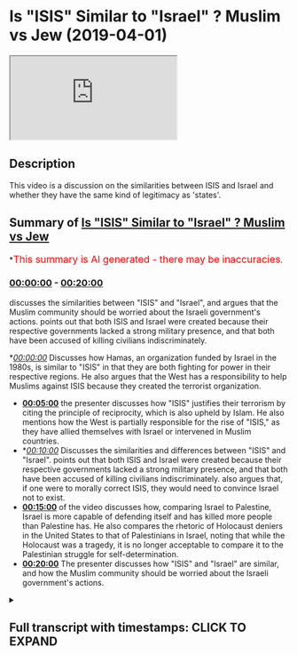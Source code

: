 # Is "ISIS" Similar to "Israel" ? Muslim vs Jew (2019-04-01)

<iframe loading='lazy' src='https://www.youtube.com/embed/0vS-UiPFD7Q'></iframe>

## Description

This video is a discussion on the similarities between ISIS and Israel and whether they have the same kind of legitimacy as 'states'.

## Summary of [Is "ISIS" Similar to "Israel" ? Muslim vs Jew](https://www.youtube.com/watch?v=0vS-UiPFD7Q)

\*<span style="color:red; font-size:125%">This summary is AI generated - there may be inaccuracies</span>.

### [00:00:00](https://www.youtube.com/watch?v=0vS-UiPFD7Q\&t=0) - [00:20:00](https://www.youtube.com/watch?v=0vS-UiPFD7Q\&t=1200)

discusses the similarities between "ISIS" and "Israel", and argues that the Muslim community should be worried about the Israeli government's actions. points out that both ISIS and Israel were created because their respective governments lacked a strong military presence, and that both have been accused of killing civilians indiscriminately.

\**[00:00:00](https://www.youtube.com/watch?v=0vS-UiPFD7Q\&t=0)* Discusses how Hamas, an organization funded by Israel in the 1980s, is similar to "ISIS" in that they are both fighting for power in their respective regions. He also argues that the West has a responsibility to help Muslims against ISIS because they created the terrorist organization.

*   **[00:05:00](https://www.youtube.com/watch?v=0vS-UiPFD7Q\&t=300)**  the presenter discusses how "ISIS" justifies their terrorism by citing the principle of reciprocity, which is also upheld by Islam. He also mentions how the West is partially responsible for the rise of "ISIS," as they have allied themselves with Israel or intervened in Muslim countries.
*   \**[00:10:00](https://www.youtube.com/watch?v=0vS-UiPFD7Q\&t=600)* Discusses the similarities and differences between "ISIS" and "Israel". points out that both ISIS and Israel were created because their respective governments lacked a strong military presence, and that both have been accused of killing civilians indiscriminately. also argues that, if one were to morally correct ISIS, they would need to convince Israel not to exist.
*   **[00:15:00](https://www.youtube.com/watch?v=0vS-UiPFD7Q\&t=900)** of the video discusses how, comparing Israel to Palestine, Israel is more capable of defending itself and has killed more people than Palestine has. He also compares the rhetoric of Holocaust deniers in the United States to that of Palestinians in Israel, noting that while the Holocaust was a tragedy, it is no longer acceptable to compare it to the Palestinian struggle for self-determination.
*   **[00:20:00](https://www.youtube.com/watch?v=0vS-UiPFD7Q\&t=1200)** The presenter discusses how "ISIS" and "Israel" are similar, and how the Muslim community should be worried about the Israeli government's actions.

<details><summary><h2>Full transcript with timestamps: CLICK TO EXPAND</h2></summary>

[0:00:13](https://youtu.be/0vS-UiPFD7Q?t=13) the reason why i was saying hamas was\
[0:00:15](https://youtu.be/0vS-UiPFD7Q?t=15) funded by israel in 1980s\
[0:00:17](https://youtu.be/0vS-UiPFD7Q?t=17) yeah the reason why that's an important\
[0:00:18](https://youtu.be/0vS-UiPFD7Q?t=18) consideration is because the the main\
[0:00:20](https://youtu.be/0vS-UiPFD7Q?t=20) threat at that time was the plo the\
[0:00:22](https://youtu.be/0vS-UiPFD7Q?t=22) palestinian liberation organization\
[0:00:24](https://youtu.be/0vS-UiPFD7Q?t=24) organization and the reason why they\
[0:00:26](https://youtu.be/0vS-UiPFD7Q?t=26) were amazing they had the majority of\
[0:00:28](https://youtu.be/0vS-UiPFD7Q?t=28) the\
[0:00:28](https://youtu.be/0vS-UiPFD7Q?t=28) military capabilities and so on yeah and\
[0:00:30](https://youtu.be/0vS-UiPFD7Q?t=30) so what happened was that there was a\
[0:00:32](https://youtu.be/0vS-UiPFD7Q?t=32) conflict in interest or if there was a\
[0:00:34](https://youtu.be/0vS-UiPFD7Q?t=34) structure\
[0:00:34](https://youtu.be/0vS-UiPFD7Q?t=34) actually there was a no sorry there was\
[0:00:36](https://youtu.be/0vS-UiPFD7Q?t=36) a struggle for power there was a\
[0:00:37](https://youtu.be/0vS-UiPFD7Q?t=37) struggle for power\
[0:00:38](https://youtu.be/0vS-UiPFD7Q?t=38) between hamas and it continues until\
[0:00:40](https://youtu.be/0vS-UiPFD7Q?t=40) this day and the plo right\
[0:00:41](https://youtu.be/0vS-UiPFD7Q?t=41) and that struggle for power the israelis\
[0:00:44](https://youtu.be/0vS-UiPFD7Q?t=44) saw\
[0:00:45](https://youtu.be/0vS-UiPFD7Q?t=45) an opening and they said you know divide\
[0:00:47](https://youtu.be/0vS-UiPFD7Q?t=47) and conquer\
[0:00:48](https://youtu.be/0vS-UiPFD7Q?t=48) if we fund the hamas and we militarize\
[0:00:51](https://youtu.be/0vS-UiPFD7Q?t=51) them then they'll fight each other we\
[0:00:52](https://youtu.be/0vS-UiPFD7Q?t=52) don't have to fight them that could be\
[0:00:53](https://youtu.be/0vS-UiPFD7Q?t=53) yes yeah so it happens so i can't\
[0:00:55](https://youtu.be/0vS-UiPFD7Q?t=55) justify so where\
[0:00:56](https://youtu.be/0vS-UiPFD7Q?t=56) so this the reason why i'm telling you\
[0:00:59](https://youtu.be/0vS-UiPFD7Q?t=59) this\
[0:00:59](https://youtu.be/0vS-UiPFD7Q?t=59) is it's all about narrative creation\
[0:01:01](https://youtu.be/0vS-UiPFD7Q?t=61) knowledge production the reason why\
[0:01:03](https://youtu.be/0vS-UiPFD7Q?t=63) is because the idea of a terrorist if\
[0:01:05](https://youtu.be/0vS-UiPFD7Q?t=65) you look at the\
[0:01:06](https://youtu.be/0vS-UiPFD7Q?t=66) uh if you look at the forties fifty\
[0:01:08](https://youtu.be/0vS-UiPFD7Q?t=68) sixties seventeen eighteen nineteen\
[0:01:09](https://youtu.be/0vS-UiPFD7Q?t=69) twenty\
[0:01:10](https://youtu.be/0vS-UiPFD7Q?t=70) two thousand so on you'll find that it\
[0:01:12](https://youtu.be/0vS-UiPFD7Q?t=72) was more to do with arab nationality\
[0:01:14](https://youtu.be/0vS-UiPFD7Q?t=74) in the 40s 50s and 60s all right it was\
[0:01:17](https://youtu.be/0vS-UiPFD7Q?t=77) about\
[0:01:18](https://youtu.be/0vS-UiPFD7Q?t=78) arab nationalism versus zionism that was\
[0:01:20](https://youtu.be/0vS-UiPFD7Q?t=80) the struggle all right okay\
[0:01:22](https://youtu.be/0vS-UiPFD7Q?t=82) religion played a secondary you could\
[0:01:24](https://youtu.be/0vS-UiPFD7Q?t=84) even say a tertiary\
[0:01:26](https://youtu.be/0vS-UiPFD7Q?t=86) kind of it was a tertiary consideration\
[0:01:27](https://youtu.be/0vS-UiPFD7Q?t=87) at that point in terms of\
[0:01:29](https://youtu.be/0vS-UiPFD7Q?t=89) the politics the propaganda of both the\
[0:01:31](https://youtu.be/0vS-UiPFD7Q?t=91) arab governments not just in palestine\
[0:01:33](https://youtu.be/0vS-UiPFD7Q?t=93) but around it like in egypt\
[0:01:34](https://youtu.be/0vS-UiPFD7Q?t=94) and syria look the the muslim\
[0:01:38](https://youtu.be/0vS-UiPFD7Q?t=98) the palestinians walking around\
[0:01:42](https://youtu.be/0vS-UiPFD7Q?t=102) in the country can't just finish\
[0:01:45](https://youtu.be/0vS-UiPFD7Q?t=105) my point the same actions were being\
[0:01:47](https://youtu.be/0vS-UiPFD7Q?t=107) done okay all of this time\
[0:01:49](https://youtu.be/0vS-UiPFD7Q?t=109) you've got the same problem with america\
[0:01:50](https://youtu.be/0vS-UiPFD7Q?t=110) funding moody and all these things are\
[0:01:51](https://youtu.be/0vS-UiPFD7Q?t=111) you with me\
[0:01:52](https://youtu.be/0vS-UiPFD7Q?t=112) the reason why i mentioned this is\
[0:01:53](https://youtu.be/0vS-UiPFD7Q?t=113) because the same actions are being done\
[0:01:56](https://youtu.be/0vS-UiPFD7Q?t=116) but the explanatory force has changed\
[0:01:58](https://youtu.be/0vS-UiPFD7Q?t=118) the reason why\
[0:02:00](https://youtu.be/0vS-UiPFD7Q?t=120) these things are happening in the 60s\
[0:02:02](https://youtu.be/0vS-UiPFD7Q?t=122) and 70s according to\
[0:02:04](https://youtu.be/0vS-UiPFD7Q?t=124) if you look at just for example the\
[0:02:05](https://youtu.be/0vS-UiPFD7Q?t=125) propaganda in newspaper materials\
[0:02:08](https://youtu.be/0vS-UiPFD7Q?t=128) is completely different to how it was in\
[0:02:10](https://youtu.be/0vS-UiPFD7Q?t=130) 90 in the 90s 2000s\
[0:02:12](https://youtu.be/0vS-UiPFD7Q?t=132) it shifted from a nationalistic agenda\
[0:02:14](https://youtu.be/0vS-UiPFD7Q?t=134) to a narrative about religion\
[0:02:16](https://youtu.be/0vS-UiPFD7Q?t=136) and that was cause that coincided by the\
[0:02:18](https://youtu.be/0vS-UiPFD7Q?t=138) way you have to know this\
[0:02:19](https://youtu.be/0vS-UiPFD7Q?t=139) with the ending of the cold war which\
[0:02:21](https://youtu.be/0vS-UiPFD7Q?t=141) happened in 89\
[0:02:23](https://youtu.be/0vS-UiPFD7Q?t=143) and the final soldiers left in 91 that\
[0:02:25](https://youtu.be/0vS-UiPFD7Q?t=145) happened a good 27 28 years ago\
[0:02:28](https://youtu.be/0vS-UiPFD7Q?t=148) so obviously america needed a new enemy\
[0:02:31](https://youtu.be/0vS-UiPFD7Q?t=151) israel\
[0:02:31](https://youtu.be/0vS-UiPFD7Q?t=151) needed to kind of come with america and\
[0:02:34](https://youtu.be/0vS-UiPFD7Q?t=154) they came together\
[0:02:35](https://youtu.be/0vS-UiPFD7Q?t=155) the elites of those countries almost in\
[0:02:38](https://youtu.be/0vS-UiPFD7Q?t=158) tacit collusionary format\
[0:02:39](https://youtu.be/0vS-UiPFD7Q?t=159) to create a new narrative of the muslim\
[0:02:41](https://youtu.be/0vS-UiPFD7Q?t=161) terrorist threat\
[0:02:43](https://youtu.be/0vS-UiPFD7Q?t=163) that happened it was in the interest of\
[0:02:45](https://youtu.be/0vS-UiPFD7Q?t=165) the israeli it was in the is\
[0:02:46](https://youtu.be/0vS-UiPFD7Q?t=166) it was in the interest of an opinion\
[0:02:48](https://youtu.be/0vS-UiPFD7Q?t=168) listen\
[0:03:03](https://youtu.be/0vS-UiPFD7Q?t=183) sorry you're still not thinking as broad\
[0:03:05](https://youtu.be/0vS-UiPFD7Q?t=185) as i want you to think\
[0:03:06](https://youtu.be/0vS-UiPFD7Q?t=186) what i'm saying to you 1979\
[0:03:10](https://youtu.be/0vS-UiPFD7Q?t=190) which is a fact you can find i have the\
[0:03:12](https://youtu.be/0vS-UiPFD7Q?t=192) newspaper clipping\
[0:03:16](https://youtu.be/0vS-UiPFD7Q?t=196) or killing millions yes the fact that's\
[0:03:18](https://youtu.be/0vS-UiPFD7Q?t=198) factual millions of being facts muslims\
[0:03:20](https://youtu.be/0vS-UiPFD7Q?t=200) don't believe\
[0:03:20](https://youtu.be/0vS-UiPFD7Q?t=200) not millions but hundreds of thousands\
[0:03:24](https://youtu.be/0vS-UiPFD7Q?t=204) not even a hundred tens of thousands\
[0:03:25](https://youtu.be/0vS-UiPFD7Q?t=205) thousands i wouldn't even say okay this\
[0:03:28](https://youtu.be/0vS-UiPFD7Q?t=208) is\
[0:03:28](https://youtu.be/0vS-UiPFD7Q?t=208) this is that's not available it's in\
[0:03:30](https://youtu.be/0vS-UiPFD7Q?t=210) iraq syria we're talking about all\
[0:03:31](https://youtu.be/0vS-UiPFD7Q?t=211) different\
[0:03:32](https://youtu.be/0vS-UiPFD7Q?t=212) muslims but even then are being killed\
[0:03:34](https://youtu.be/0vS-UiPFD7Q?t=214) fine so\
[0:03:35](https://youtu.be/0vS-UiPFD7Q?t=215) i agree with you so okay that's what's\
[0:03:37](https://youtu.be/0vS-UiPFD7Q?t=217) up it says what this terrorist and\
[0:03:38](https://youtu.be/0vS-UiPFD7Q?t=218) a lot of that's going through the holy\
[0:03:39](https://youtu.be/0vS-UiPFD7Q?t=219) wars and then and what isis are\
[0:03:41](https://youtu.be/0vS-UiPFD7Q?t=221) proclaiming holy\
[0:03:42](https://youtu.be/0vS-UiPFD7Q?t=222) what's that got to do with the west well\
[0:03:43](https://youtu.be/0vS-UiPFD7Q?t=223) i would say to you you're telling me not\
[0:03:45](https://youtu.be/0vS-UiPFD7Q?t=225) about even\
[0:03:46](https://youtu.be/0vS-UiPFD7Q?t=226) isis so to muslims because nobody could\
[0:03:47](https://youtu.be/0vS-UiPFD7Q?t=227) be terrorists well it's got everything\
[0:03:49](https://youtu.be/0vS-UiPFD7Q?t=229) to do\
[0:03:49](https://youtu.be/0vS-UiPFD7Q?t=229) it's everything to do with the west\
[0:03:50](https://youtu.be/0vS-UiPFD7Q?t=230) because they left the power vacuum\
[0:03:52](https://youtu.be/0vS-UiPFD7Q?t=232) 2003 well let me know look at 911\
[0:04:00](https://youtu.be/0vS-UiPFD7Q?t=240) i have a good discussion here okay and\
[0:04:02](https://youtu.be/0vS-UiPFD7Q?t=242) you're just getting over excited\
[0:04:03](https://youtu.be/0vS-UiPFD7Q?t=243) look i'm saying to you i'm telling you\
[0:04:05](https://youtu.be/0vS-UiPFD7Q?t=245) i'm you know i think\
[0:04:06](https://youtu.be/0vS-UiPFD7Q?t=246) well let me let me let you know can i\
[0:04:08](https://youtu.be/0vS-UiPFD7Q?t=248) ask you a question\
[0:04:10](https://youtu.be/0vS-UiPFD7Q?t=250) two planes went into the twin towers yes\
[0:04:11](https://youtu.be/0vS-UiPFD7Q?t=251) yes 911 2\
[0:04:13](https://youtu.be/0vS-UiPFD7Q?t=253) and something people so okay we're back\
[0:04:15](https://youtu.be/0vS-UiPFD7Q?t=255) this guy burnt alive and fell to the\
[0:04:17](https://youtu.be/0vS-UiPFD7Q?t=257) death\
[0:04:17](https://youtu.be/0vS-UiPFD7Q?t=257) right why i could do the west\
[0:04:19](https://youtu.be/0vS-UiPFD7Q?t=259) prototyping muslims well it's got\
[0:04:20](https://youtu.be/0vS-UiPFD7Q?t=260) everything to do with the west if you\
[0:04:21](https://youtu.be/0vS-UiPFD7Q?t=261) look at\
[0:04:22](https://youtu.be/0vS-UiPFD7Q?t=262) if if we bet if we look if we if we look\
[0:04:24](https://youtu.be/0vS-UiPFD7Q?t=264) at the exp\
[0:04:25](https://youtu.be/0vS-UiPFD7Q?t=265) they just add bellum and they just\
[0:04:27](https://youtu.be/0vS-UiPFD7Q?t=267) earned bellow\
[0:04:28](https://youtu.be/0vS-UiPFD7Q?t=268) the justification for war that osama bin\
[0:04:31](https://youtu.be/0vS-UiPFD7Q?t=271) laden supposedly wrote we don't know to\
[0:04:33](https://youtu.be/0vS-UiPFD7Q?t=273) what extent this is\
[0:04:34](https://youtu.be/0vS-UiPFD7Q?t=274) true he wrote this there was a fatwa he\
[0:04:36](https://youtu.be/0vS-UiPFD7Q?t=276) wrote in 1998\
[0:04:37](https://youtu.be/0vS-UiPFD7Q?t=277) and that's what he wrote in 2002 and\
[0:04:40](https://youtu.be/0vS-UiPFD7Q?t=280) then\
[0:04:48](https://youtu.be/0vS-UiPFD7Q?t=288) isaac now you're playing games now you\
[0:04:49](https://youtu.be/0vS-UiPFD7Q?t=289) don't understand now there's a language\
[0:04:51](https://youtu.be/0vS-UiPFD7Q?t=291) barrier\
[0:04:51](https://youtu.be/0vS-UiPFD7Q?t=291) i'm sorry i really don't understand no\
[0:04:53](https://youtu.be/0vS-UiPFD7Q?t=293) well let me explain to you yeah\
[0:04:54](https://youtu.be/0vS-UiPFD7Q?t=294) if you look at his fatwas and his modes\
[0:04:57](https://youtu.be/0vS-UiPFD7Q?t=297) of justification\
[0:04:58](https://youtu.be/0vS-UiPFD7Q?t=298) generally against the west could you\
[0:04:59](https://youtu.be/0vS-UiPFD7Q?t=299) explain can you just give me a giveaway\
[0:05:01](https://youtu.be/0vS-UiPFD7Q?t=301) sorry sorry this is knowledge\
[0:05:03](https://youtu.be/0vS-UiPFD7Q?t=303) information you don't know all right\
[0:05:04](https://youtu.be/0vS-UiPFD7Q?t=304) so you ask me a question i'm giving you\
[0:05:06](https://youtu.be/0vS-UiPFD7Q?t=306) the answer with with data and figures\
[0:05:08](https://youtu.be/0vS-UiPFD7Q?t=308) i'm sorry you should yeah\
[0:05:13](https://youtu.be/0vS-UiPFD7Q?t=313) yes before him and after him how they\
[0:05:16](https://youtu.be/0vS-UiPFD7Q?t=316) justify\
[0:05:17](https://youtu.be/0vS-UiPFD7Q?t=317) the cancelling out of non-combatant\
[0:05:20](https://youtu.be/0vS-UiPFD7Q?t=320) immunity\
[0:05:21](https://youtu.be/0vS-UiPFD7Q?t=321) yes which is the principle that\
[0:05:22](https://youtu.be/0vS-UiPFD7Q?t=322) islamically is upheld even by them by\
[0:05:24](https://youtu.be/0vS-UiPFD7Q?t=324) the way\
[0:05:25](https://youtu.be/0vS-UiPFD7Q?t=325) even by them is upheld the reason how\
[0:05:28](https://youtu.be/0vS-UiPFD7Q?t=328) they cancel that\
[0:05:29](https://youtu.be/0vS-UiPFD7Q?t=329) that principle out of non-combatant\
[0:05:31](https://youtu.be/0vS-UiPFD7Q?t=331) immunity is what they say is\
[0:05:33](https://youtu.be/0vS-UiPFD7Q?t=333) the principle of reciprocity they say\
[0:05:35](https://youtu.be/0vS-UiPFD7Q?t=335) that they're killing our listen\
[0:05:37](https://youtu.be/0vS-UiPFD7Q?t=337) they say osama bin laden said and his\
[0:05:39](https://youtu.be/0vS-UiPFD7Q?t=339) fats were 98. why\
[0:05:41](https://youtu.be/0vS-UiPFD7Q?t=341) why are we killing you because you're\
[0:05:42](https://youtu.be/0vS-UiPFD7Q?t=342) killing us he said in his photo in 2002\
[0:05:44](https://youtu.be/0vS-UiPFD7Q?t=344) the same thing\
[0:05:46](https://youtu.be/0vS-UiPFD7Q?t=346) in other words the reasons why isis can\
[0:05:49](https://youtu.be/0vS-UiPFD7Q?t=349) even exist\
[0:05:50](https://youtu.be/0vS-UiPFD7Q?t=350) is because they justify their acts and\
[0:05:53](https://youtu.be/0vS-UiPFD7Q?t=353) their\
[0:05:54](https://youtu.be/0vS-UiPFD7Q?t=354) terrorism yes through the actions\
[0:05:57](https://youtu.be/0vS-UiPFD7Q?t=357) of the western world according to them\
[0:06:00](https://youtu.be/0vS-UiPFD7Q?t=360) okay according to them that\
[0:06:02](https://youtu.be/0vS-UiPFD7Q?t=362) justifies a person's actions\
[0:06:18](https://youtu.be/0vS-UiPFD7Q?t=378) let's be clear we totally agree on that\
[0:06:20](https://youtu.be/0vS-UiPFD7Q?t=380) point but what i'm saying is if what is\
[0:06:22](https://youtu.be/0vS-UiPFD7Q?t=382) the west\
[0:06:22](https://youtu.be/0vS-UiPFD7Q?t=382) what to do with it according to their\
[0:06:24](https://youtu.be/0vS-UiPFD7Q?t=384) justification methods\
[0:06:26](https://youtu.be/0vS-UiPFD7Q?t=386) they say the west because they they've\
[0:06:29](https://youtu.be/0vS-UiPFD7Q?t=389) come into the us and\
[0:06:30](https://youtu.be/0vS-UiPFD7Q?t=390) the saudi arabia the military they've\
[0:06:32](https://youtu.be/0vS-UiPFD7Q?t=392) come in as military based in saudi\
[0:06:33](https://youtu.be/0vS-UiPFD7Q?t=393) arabia\
[0:06:34](https://youtu.be/0vS-UiPFD7Q?t=394) because of the israel they continually\
[0:06:37](https://youtu.be/0vS-UiPFD7Q?t=397) reference\
[0:06:38](https://youtu.be/0vS-UiPFD7Q?t=398) israel palestine bosnia and chechnya\
[0:06:41](https://youtu.be/0vS-UiPFD7Q?t=401) they are talking about either the west's\
[0:06:44](https://youtu.be/0vS-UiPFD7Q?t=404) um allying with israel or\
[0:06:48](https://youtu.be/0vS-UiPFD7Q?t=408) direct intervention of muslim lands or\
[0:06:50](https://youtu.be/0vS-UiPFD7Q?t=410) acquiescence of muslim\
[0:06:52](https://youtu.be/0vS-UiPFD7Q?t=412) death that is how they've been able to\
[0:06:55](https://youtu.be/0vS-UiPFD7Q?t=415) justify it\
[0:06:56](https://youtu.be/0vS-UiPFD7Q?t=416) in the same way as the christ church\
[0:06:58](https://youtu.be/0vS-UiPFD7Q?t=418) killer was able to justify his murder\
[0:07:00](https://youtu.be/0vS-UiPFD7Q?t=420) in the same way by the way begin\
[0:07:03](https://youtu.be/0vS-UiPFD7Q?t=423) the president of israel hold on excuse\
[0:07:05](https://youtu.be/0vS-UiPFD7Q?t=425) me the president of\
[0:07:07](https://youtu.be/0vS-UiPFD7Q?t=427) the president of israel in his book the\
[0:07:09](https://youtu.be/0vS-UiPFD7Q?t=429) revolt which he wrote which you can read\
[0:07:11](https://youtu.be/0vS-UiPFD7Q?t=431) is a book a primary source material he\
[0:07:13](https://youtu.be/0vS-UiPFD7Q?t=433) says in the beginning of the book\
[0:07:15](https://youtu.be/0vS-UiPFD7Q?t=435) we hate those arabs and he tells\
[0:07:19](https://youtu.be/0vS-UiPFD7Q?t=439) us he tells the people how he went into\
[0:07:21](https://youtu.be/0vS-UiPFD7Q?t=441) villages and killed all the arabs\
[0:07:22](https://youtu.be/0vS-UiPFD7Q?t=442) he justifies his i never justified what\
[0:07:26](https://youtu.be/0vS-UiPFD7Q?t=446) i did did i say that you did it bring\
[0:07:28](https://youtu.be/0vS-UiPFD7Q?t=448) this to me i'm saying that they're\
[0:07:30](https://youtu.be/0vS-UiPFD7Q?t=450) they're just a bellow and just just a\
[0:07:33](https://youtu.be/0vS-UiPFD7Q?t=453) bellow\
[0:07:34](https://youtu.be/0vS-UiPFD7Q?t=454) their modes of justification is\
[0:07:37](https://youtu.be/0vS-UiPFD7Q?t=457) actually the same throughout that the\
[0:07:41](https://youtu.be/0vS-UiPFD7Q?t=461) the jews have the\
[0:07:42](https://youtu.be/0vS-UiPFD7Q?t=462) the jewish terrorists have the same way\
[0:07:44](https://youtu.be/0vS-UiPFD7Q?t=464) the christchurch killer has the same way\
[0:07:46](https://youtu.be/0vS-UiPFD7Q?t=466) and and so does the muslim terrorists\
[0:07:47](https://youtu.be/0vS-UiPFD7Q?t=467) say it's the principle of reciprocity\
[0:07:49](https://youtu.be/0vS-UiPFD7Q?t=469) you're doing it to us\
[0:07:50](https://youtu.be/0vS-UiPFD7Q?t=470) we're doing it to you so from that\
[0:07:52](https://youtu.be/0vS-UiPFD7Q?t=472) perspective they can cancel out\
[0:07:54](https://youtu.be/0vS-UiPFD7Q?t=474) non-combatant immunity\
[0:07:56](https://youtu.be/0vS-UiPFD7Q?t=476) and there can be terrorism so are you in\
[0:07:58](https://youtu.be/0vS-UiPFD7Q?t=478) other words saying that the west is just\
[0:07:59](https://youtu.be/0vS-UiPFD7Q?t=479) as responsible and just as as\
[0:08:01](https://youtu.be/0vS-UiPFD7Q?t=481) no i'm not saying that that's not true\
[0:08:03](https://youtu.be/0vS-UiPFD7Q?t=483) i'm saying that\
[0:08:04](https://youtu.be/0vS-UiPFD7Q?t=484) everyone every terrorist i'm saying\
[0:08:06](https://youtu.be/0vS-UiPFD7Q?t=486) every terrorist every single terrorist\
[0:08:08](https://youtu.be/0vS-UiPFD7Q?t=488) every extremist\
[0:08:10](https://youtu.be/0vS-UiPFD7Q?t=490) every monstrous person that cancels out\
[0:08:13](https://youtu.be/0vS-UiPFD7Q?t=493) this principle of non-combatant immunity\
[0:08:15](https://youtu.be/0vS-UiPFD7Q?t=495) must first go through a justification\
[0:08:17](https://youtu.be/0vS-UiPFD7Q?t=497) program in their mind\
[0:08:18](https://youtu.be/0vS-UiPFD7Q?t=498) and that justification program has to\
[0:08:21](https://youtu.be/0vS-UiPFD7Q?t=501) start with a perpetual conflict\
[0:08:23](https://youtu.be/0vS-UiPFD7Q?t=503) which they propose for themselves we've\
[0:08:25](https://youtu.be/0vS-UiPFD7Q?t=505) been driven out of our land\
[0:08:27](https://youtu.be/0vS-UiPFD7Q?t=507) we've been killed with this with that\
[0:08:29](https://youtu.be/0vS-UiPFD7Q?t=509) and then killing children becomes\
[0:08:30](https://youtu.be/0vS-UiPFD7Q?t=510) legitimate\
[0:08:31](https://youtu.be/0vS-UiPFD7Q?t=511) it's legitimate for isis it's legitimate\
[0:08:33](https://youtu.be/0vS-UiPFD7Q?t=513) for the christchurch killer\
[0:08:35](https://youtu.be/0vS-UiPFD7Q?t=515) for the israeli state my point is that\
[0:08:37](https://youtu.be/0vS-UiPFD7Q?t=517) you can't see\
[0:08:38](https://youtu.be/0vS-UiPFD7Q?t=518) that the israeli government is isis and\
[0:08:41](https://youtu.be/0vS-UiPFD7Q?t=521) isis is the israeli government\
[0:08:42](https://youtu.be/0vS-UiPFD7Q?t=522) there is no difficulty there is no\
[0:08:44](https://youtu.be/0vS-UiPFD7Q?t=524) difference the only difference is\
[0:08:46](https://youtu.be/0vS-UiPFD7Q?t=526) the israeli government where's the\
[0:08:47](https://youtu.be/0vS-UiPFD7Q?t=527) island necessarily uh\
[0:08:50](https://youtu.be/0vS-UiPFD7Q?t=530) i would say i was saying no problem the\
[0:08:52](https://youtu.be/0vS-UiPFD7Q?t=532) israeli government\
[0:09:06](https://youtu.be/0vS-UiPFD7Q?t=546) that's what isis says that's what let me\
[0:09:07](https://youtu.be/0vS-UiPFD7Q?t=547) know that's what isis says do you know\
[0:09:09](https://youtu.be/0vS-UiPFD7Q?t=549) that's why isis says look at their books\
[0:09:11](https://youtu.be/0vS-UiPFD7Q?t=551) look at look at the look at their\
[0:09:12](https://youtu.be/0vS-UiPFD7Q?t=552) magazines have you read what they said\
[0:09:14](https://youtu.be/0vS-UiPFD7Q?t=554) well that's right anyone that doesn't\
[0:09:15](https://youtu.be/0vS-UiPFD7Q?t=555) convert islam gets butchered they start\
[0:09:16](https://youtu.be/0vS-UiPFD7Q?t=556) no that's not they don't quote about\
[0:09:17](https://youtu.be/0vS-UiPFD7Q?t=557) that they don't say that i say that's\
[0:09:19](https://youtu.be/0vS-UiPFD7Q?t=559) what they do\
[0:09:20](https://youtu.be/0vS-UiPFD7Q?t=560) okay isis i'm telling you i've read what\
[0:09:24](https://youtu.be/0vS-UiPFD7Q?t=564) i've read\
[0:09:24](https://youtu.be/0vS-UiPFD7Q?t=564) i don't care what they say i know they\
[0:09:26](https://youtu.be/0vS-UiPFD7Q?t=566) go to everything well well\
[0:09:28](https://youtu.be/0vS-UiPFD7Q?t=568) i can say the same thing about israelis\
[0:09:31](https://youtu.be/0vS-UiPFD7Q?t=571) and killing men\
[0:09:33](https://youtu.be/0vS-UiPFD7Q?t=573) look if that's what i thought it's not\
[0:09:34](https://youtu.be/0vS-UiPFD7Q?t=574) about due date conversion it's about\
[0:09:36](https://youtu.be/0vS-UiPFD7Q?t=576) a genocide it's about getting the people\
[0:09:38](https://youtu.be/0vS-UiPFD7Q?t=578) those arabs out and keeping those\
[0:09:40](https://youtu.be/0vS-UiPFD7Q?t=580) what doesn't mean you're getting those\
[0:09:40](https://youtu.be/0vS-UiPFD7Q?t=580) arrows out but i'm telling you i'm not\
[0:09:42](https://youtu.be/0vS-UiPFD7Q?t=582) necessarily going to be designers i'm\
[0:09:43](https://youtu.be/0vS-UiPFD7Q?t=583) saying as of now that's what's happened\
[0:09:45](https://youtu.be/0vS-UiPFD7Q?t=585) isn't it there is an argument\
[0:09:46](https://youtu.be/0vS-UiPFD7Q?t=586) to do with what is up to they are very\
[0:09:50](https://youtu.be/0vS-UiPFD7Q?t=590) they're living a life i suspect in the\
[0:09:52](https://youtu.be/0vS-UiPFD7Q?t=592) u.s by the way\
[0:09:53](https://youtu.be/0vS-UiPFD7Q?t=593) if they don't do you do you say that\
[0:09:54](https://youtu.be/0vS-UiPFD7Q?t=594) isis is a legitimate state\
[0:09:56](https://youtu.be/0vS-UiPFD7Q?t=596) no okay why not yeah who doesn't think\
[0:09:59](https://youtu.be/0vS-UiPFD7Q?t=599) they are\
[0:09:59](https://youtu.be/0vS-UiPFD7Q?t=599) they're not they're not a legitimate\
[0:10:01](https://youtu.be/0vS-UiPFD7Q?t=601) state because it didn't have on anything\
[0:10:02](https://youtu.be/0vS-UiPFD7Q?t=602) no no you you were saying\
[0:10:05](https://youtu.be/0vS-UiPFD7Q?t=605) israel conquered yes that your\
[0:10:08](https://youtu.be/0vS-UiPFD7Q?t=608) justification for their existence is\
[0:10:09](https://youtu.be/0vS-UiPFD7Q?t=609) conquest\
[0:10:10](https://youtu.be/0vS-UiPFD7Q?t=610) isis conquered their lands you can make\
[0:10:12](https://youtu.be/0vS-UiPFD7Q?t=612) the same justification no\
[0:10:14](https://youtu.be/0vS-UiPFD7Q?t=614) i never said that was a justification\
[0:10:17](https://youtu.be/0vS-UiPFD7Q?t=617) that that the british government if\
[0:10:18](https://youtu.be/0vS-UiPFD7Q?t=618) there is one the british government gave\
[0:10:20](https://youtu.be/0vS-UiPFD7Q?t=620) up\
[0:10:20](https://youtu.be/0vS-UiPFD7Q?t=620) so what's the difference between isis\
[0:10:25](https://youtu.be/0vS-UiPFD7Q?t=625) let's be honest let's be honest you said\
[0:10:27](https://youtu.be/0vS-UiPFD7Q?t=627) the blanket statement yeah\
[0:10:28](https://youtu.be/0vS-UiPFD7Q?t=628) expected me to vibrate that the israeli\
[0:10:30](https://youtu.be/0vS-UiPFD7Q?t=630) government is isis now i completely do\
[0:10:32](https://youtu.be/0vS-UiPFD7Q?t=632) well they have the same justification\
[0:10:35](https://youtu.be/0vS-UiPFD7Q?t=635) it's really do not have agendas to kill\
[0:10:37](https://youtu.be/0vS-UiPFD7Q?t=637) people yes they don't no they don't\
[0:10:39](https://youtu.be/0vS-UiPFD7Q?t=639) they're suspension\
[0:10:41](https://youtu.be/0vS-UiPFD7Q?t=641) listen all these attacks but have you\
[0:10:43](https://youtu.be/0vS-UiPFD7Q?t=643) read it though\
[0:10:44](https://youtu.be/0vS-UiPFD7Q?t=644) no i'm\
[0:10:49](https://youtu.be/0vS-UiPFD7Q?t=649) have you ever been to israel or do you\
[0:10:50](https://youtu.be/0vS-UiPFD7Q?t=650) think i'm allowed in the country like\
[0:10:51](https://youtu.be/0vS-UiPFD7Q?t=651) that\
[0:10:52](https://youtu.be/0vS-UiPFD7Q?t=652) i just met i came back no matter what\
[0:10:54](https://youtu.be/0vS-UiPFD7Q?t=654) i'm not allowed they kicked us back out\
[0:10:56](https://youtu.be/0vS-UiPFD7Q?t=656) man you trust me\
[0:10:57](https://youtu.be/0vS-UiPFD7Q?t=657) trust you i came back just to release a\
[0:10:59](https://youtu.be/0vS-UiPFD7Q?t=659) jet flight from tel aviv to stanster\
[0:11:02](https://youtu.be/0vS-UiPFD7Q?t=662) trust me i can tell you those two people\
[0:11:05](https://youtu.be/0vS-UiPFD7Q?t=665) having a nice conversation\
[0:11:06](https://youtu.be/0vS-UiPFD7Q?t=666) with 10 muslims i know the muslims go\
[0:11:08](https://youtu.be/0vS-UiPFD7Q?t=668) there but not every muslim if you're\
[0:11:09](https://youtu.be/0vS-UiPFD7Q?t=669) affiliated to a charity\
[0:11:11](https://youtu.be/0vS-UiPFD7Q?t=671) that boycotts israel they don't let you\
[0:11:12](https://youtu.be/0vS-UiPFD7Q?t=672) in no one frequency is not allowed\
[0:11:14](https://youtu.be/0vS-UiPFD7Q?t=674) why not because you're a threat to the\
[0:11:16](https://youtu.be/0vS-UiPFD7Q?t=676) country what if i boycott the they don't\
[0:11:18](https://youtu.be/0vS-UiPFD7Q?t=678) either\
[0:11:18](https://youtu.be/0vS-UiPFD7Q?t=678) don't eat the decision\
[0:11:21](https://youtu.be/0vS-UiPFD7Q?t=681) i'm not going to kill you i'm just i'm\
[0:11:22](https://youtu.be/0vS-UiPFD7Q?t=682) saying that you do that you don't have\
[0:11:24](https://youtu.be/0vS-UiPFD7Q?t=684) marriage you pull on the flag in america\
[0:11:25](https://youtu.be/0vS-UiPFD7Q?t=685) they put you in prison why just because\
[0:11:26](https://youtu.be/0vS-UiPFD7Q?t=686) i've just\
[0:11:27](https://youtu.be/0vS-UiPFD7Q?t=687) that's what happens people sorry you put\
[0:11:29](https://youtu.be/0vS-UiPFD7Q?t=689) an american flag not in this country my\
[0:11:30](https://youtu.be/0vS-UiPFD7Q?t=690) friend you can put any\
[0:11:32](https://youtu.be/0vS-UiPFD7Q?t=692) american flag you want here i know you\
[0:11:33](https://youtu.be/0vS-UiPFD7Q?t=693) can't but you burn an american flag in\
[0:11:34](https://youtu.be/0vS-UiPFD7Q?t=694) america\
[0:11:35](https://youtu.be/0vS-UiPFD7Q?t=695) like you said yeah the point i'll make\
[0:11:38](https://youtu.be/0vS-UiPFD7Q?t=698) it to you is this\
[0:11:39](https://youtu.be/0vS-UiPFD7Q?t=699) that if you're what i'm making to you is\
[0:11:54](https://youtu.be/0vS-UiPFD7Q?t=714) right\
[0:12:23](https://youtu.be/0vS-UiPFD7Q?t=743) afraid all these people okay he sat down\
[0:12:25](https://youtu.be/0vS-UiPFD7Q?t=745) with him so the problem is\
[0:12:27](https://youtu.be/0vS-UiPFD7Q?t=747) as of now what did you call it uh osama\
[0:12:29](https://youtu.be/0vS-UiPFD7Q?t=749) bin laden sat down who's with the scia\
[0:12:31](https://youtu.be/0vS-UiPFD7Q?t=751) did he yes in 1979 they were friends\
[0:12:34](https://youtu.be/0vS-UiPFD7Q?t=754) they were good friends of each other\
[0:12:36](https://youtu.be/0vS-UiPFD7Q?t=756) does that mean anything to me what is\
[0:12:38](https://youtu.be/0vS-UiPFD7Q?t=758) that or how's that evidence he i'm\
[0:12:40](https://youtu.be/0vS-UiPFD7Q?t=760) asking\
[0:12:40](https://youtu.be/0vS-UiPFD7Q?t=760) in fact no you know the time you're not\
[0:12:42](https://youtu.be/0vS-UiPFD7Q?t=762) justified the times have a picture of\
[0:12:44](https://youtu.be/0vS-UiPFD7Q?t=764) the calling over heroes all you're doing\
[0:12:45](https://youtu.be/0vS-UiPFD7Q?t=765) is calling israel says i'm asking you\
[0:12:48](https://youtu.be/0vS-UiPFD7Q?t=768) what i'm doing all these reasons i'm\
[0:12:49](https://youtu.be/0vS-UiPFD7Q?t=769) saying that you said i'm asking a basic\
[0:12:51](https://youtu.be/0vS-UiPFD7Q?t=771) question what\
[0:12:52](https://youtu.be/0vS-UiPFD7Q?t=772) do you want six million israeli let's\
[0:12:54](https://youtu.be/0vS-UiPFD7Q?t=774) see let's say you morally correct that\
[0:12:55](https://youtu.be/0vS-UiPFD7Q?t=775) they shouldn't be in the country yes the\
[0:12:57](https://youtu.be/0vS-UiPFD7Q?t=777) problem is what do you want six million\
[0:12:58](https://youtu.be/0vS-UiPFD7Q?t=778) israelis to do now\
[0:12:59](https://youtu.be/0vS-UiPFD7Q?t=779) i think that this is an audition is\
[0:13:00](https://youtu.be/0vS-UiPFD7Q?t=780) calling them assets\
[0:13:02](https://youtu.be/0vS-UiPFD7Q?t=782) they kill people what are you doing is\
[0:13:04](https://youtu.be/0vS-UiPFD7Q?t=784) saying that they have agendas to get rid\
[0:13:05](https://youtu.be/0vS-UiPFD7Q?t=785) of the muslims\
[0:13:06](https://youtu.be/0vS-UiPFD7Q?t=786) i'm telling you now there's a a major\
[0:13:09](https://youtu.be/0vS-UiPFD7Q?t=789) conflict\
[0:13:10](https://youtu.be/0vS-UiPFD7Q?t=790) and it's about it are you asking me a\
[0:13:12](https://youtu.be/0vS-UiPFD7Q?t=792) question you've asked no let me just\
[0:13:13](https://youtu.be/0vS-UiPFD7Q?t=793) finish yeah i'm just finished\
[0:13:16](https://youtu.be/0vS-UiPFD7Q?t=796) i'm not i'm just i'm very calm okay yeah\
[0:13:20](https://youtu.be/0vS-UiPFD7Q?t=800) just give it two minutes\
[0:13:21](https://youtu.be/0vS-UiPFD7Q?t=801) all right yeah that's right yeah yeah\
[0:13:23](https://youtu.be/0vS-UiPFD7Q?t=803) i'm saying people are killing each other\
[0:13:25](https://youtu.be/0vS-UiPFD7Q?t=805) yep\
[0:13:25](https://youtu.be/0vS-UiPFD7Q?t=805) and we know for a fact there are\
[0:13:27](https://youtu.be/0vS-UiPFD7Q?t=807) palestinians who want to kill israelis\
[0:13:29](https://youtu.be/0vS-UiPFD7Q?t=809) have a chance to kill all israelis\
[0:13:30](https://youtu.be/0vS-UiPFD7Q?t=810) okay you know that's that's a fact it's\
[0:13:32](https://youtu.be/0vS-UiPFD7Q?t=812) a given i'm telling you now i'm i had\
[0:13:34](https://youtu.be/0vS-UiPFD7Q?t=814) friends no problem juicing people\
[0:13:37](https://youtu.be/0vS-UiPFD7Q?t=817) you read the israeli newspapers there's\
[0:13:39](https://youtu.be/0vS-UiPFD7Q?t=819) terrorist attacks every couple of years\
[0:13:40](https://youtu.be/0vS-UiPFD7Q?t=820) okay go ahead keep going\
[0:13:42](https://youtu.be/0vS-UiPFD7Q?t=822) well as of now by the way it's not it's\
[0:13:44](https://youtu.be/0vS-UiPFD7Q?t=824) not the case i've looked at the numbers\
[0:13:46](https://youtu.be/0vS-UiPFD7Q?t=826) that's fine\
[0:13:46](https://youtu.be/0vS-UiPFD7Q?t=826) the case i'm telling you facts that i\
[0:13:48](https://youtu.be/0vS-UiPFD7Q?t=828) lived there i've lived i've studied\
[0:13:49](https://youtu.be/0vS-UiPFD7Q?t=829) therefore yeah but\
[0:13:50](https://youtu.be/0vS-UiPFD7Q?t=830) no no no i know you studied there for\
[0:13:51](https://youtu.be/0vS-UiPFD7Q?t=831) the past year that's one year and\
[0:13:53](https://youtu.be/0vS-UiPFD7Q?t=833) seventy years of its history so that's\
[0:13:54](https://youtu.be/0vS-UiPFD7Q?t=834) 170th\
[0:13:56](https://youtu.be/0vS-UiPFD7Q?t=836) well what's happened with anything\
[0:13:58](https://youtu.be/0vS-UiPFD7Q?t=838) that's a lot of no no i'm asking as of\
[0:14:00](https://youtu.be/0vS-UiPFD7Q?t=840) now it's like\
[0:14:04](https://youtu.be/0vS-UiPFD7Q?t=844) so you don't really have the full volume\
[0:14:05](https://youtu.be/0vS-UiPFD7Q?t=845) yeah yeah you hear terrorist attacks\
[0:14:07](https://youtu.be/0vS-UiPFD7Q?t=847) left right and center\
[0:14:08](https://youtu.be/0vS-UiPFD7Q?t=848) are you hearing this you do certainly no\
[0:14:11](https://youtu.be/0vS-UiPFD7Q?t=851) no this is fact\
[0:14:11](https://youtu.be/0vS-UiPFD7Q?t=851) yeah well it's usually there's a bullet\
[0:14:13](https://youtu.be/0vS-UiPFD7Q?t=853) i know i know i know if there's a place\
[0:14:15](https://youtu.be/0vS-UiPFD7Q?t=855) called hanov in jerusalem\
[0:14:17](https://youtu.be/0vS-UiPFD7Q?t=857) where uh two years back five the five um\
[0:14:20](https://youtu.be/0vS-UiPFD7Q?t=860) so what numbers are so look at the\
[0:14:21](https://youtu.be/0vS-UiPFD7Q?t=861) civilian casualties of palestinians\
[0:14:23](https://youtu.be/0vS-UiPFD7Q?t=863) that could also be true no hold on let's\
[0:14:25](https://youtu.be/0vS-UiPFD7Q?t=865) look at that let's look at the last ten\
[0:14:26](https://youtu.be/0vS-UiPFD7Q?t=866) years has ezreal ever\
[0:14:28](https://youtu.be/0vS-UiPFD7Q?t=868) just gone and done airstrikes on gaza\
[0:14:30](https://youtu.be/0vS-UiPFD7Q?t=870) without rockets coming before\
[0:14:31](https://youtu.be/0vS-UiPFD7Q?t=871) never how do you know that of course\
[0:14:33](https://youtu.be/0vS-UiPFD7Q?t=873) this rocket so what about what did you\
[0:14:35](https://youtu.be/0vS-UiPFD7Q?t=875) make\
[0:14:36](https://youtu.be/0vS-UiPFD7Q?t=876) for a reason i said you're now\
[0:14:37](https://youtu.be/0vS-UiPFD7Q?t=877) justifying your candidates my parents\
[0:14:39](https://youtu.be/0vS-UiPFD7Q?t=879) lived there in 1992 so let's let's end\
[0:14:41](https://youtu.be/0vS-UiPFD7Q?t=881) this discussion because\
[0:14:42](https://youtu.be/0vS-UiPFD7Q?t=882) i was going to\
[0:14:49](https://youtu.be/0vS-UiPFD7Q?t=889) well the only thing that's clear to me\
[0:14:50](https://youtu.be/0vS-UiPFD7Q?t=890) yeah is that your failure to recognize\
[0:14:53](https://youtu.be/0vS-UiPFD7Q?t=893) that i know you but you you haven't let\
[0:14:55](https://youtu.be/0vS-UiPFD7Q?t=895) me speak man i've been\
[0:14:56](https://youtu.be/0vS-UiPFD7Q?t=896) speaking for a long time you just said\
[0:14:58](https://youtu.be/0vS-UiPFD7Q?t=898) the blanket let me have i've been\
[0:14:59](https://youtu.be/0vS-UiPFD7Q?t=899) speaking for a long time or has it been\
[0:15:00](https://youtu.be/0vS-UiPFD7Q?t=900) quite even actually\
[0:15:01](https://youtu.be/0vS-UiPFD7Q?t=901) okay it could be even but you don't say\
[0:15:03](https://youtu.be/0vS-UiPFD7Q?t=903) that you said it's been even okay it's\
[0:15:05](https://youtu.be/0vS-UiPFD7Q?t=905) been even\
[0:15:06](https://youtu.be/0vS-UiPFD7Q?t=906) right you're saying that's a little bit\
[0:15:08](https://youtu.be/0vS-UiPFD7Q?t=908) discombobulated right now\
[0:15:09](https://youtu.be/0vS-UiPFD7Q?t=909) it could be because this is the show\
[0:15:18](https://youtu.be/0vS-UiPFD7Q?t=918) so the point is that you said that\
[0:15:19](https://youtu.be/0vS-UiPFD7Q?t=919) israel is a terrorist the israeli\
[0:15:20](https://youtu.be/0vS-UiPFD7Q?t=920) government now is a terrorist\
[0:15:21](https://youtu.be/0vS-UiPFD7Q?t=921) organization\
[0:15:22](https://youtu.be/0vS-UiPFD7Q?t=922) what i'm saying is i will not agree\
[0:15:24](https://youtu.be/0vS-UiPFD7Q?t=924) designers i don't agree\
[0:15:30](https://youtu.be/0vS-UiPFD7Q?t=930) and i have and do you know why i say\
[0:15:32](https://youtu.be/0vS-UiPFD7Q?t=932) that i say that look ergon was actually\
[0:15:34](https://youtu.be/0vS-UiPFD7Q?t=934) you just changed your mind\
[0:15:38](https://youtu.be/0vS-UiPFD7Q?t=938) would you mind no no let me just i was\
[0:15:39](https://youtu.be/0vS-UiPFD7Q?t=939) just finishing do you want to finish off\
[0:15:40](https://youtu.be/0vS-UiPFD7Q?t=940) what you're saying\
[0:15:41](https://youtu.be/0vS-UiPFD7Q?t=941) that's exactly what i'm asking you yeah\
[0:15:42](https://youtu.be/0vS-UiPFD7Q?t=942) yeah so what i'm saying is that as of\
[0:15:45](https://youtu.be/0vS-UiPFD7Q?t=945) now there is definitely a threat to the\
[0:15:47](https://youtu.be/0vS-UiPFD7Q?t=947) security security of six million jews\
[0:15:49](https://youtu.be/0vS-UiPFD7Q?t=949) doing israel six million israelis\
[0:15:51](https://youtu.be/0vS-UiPFD7Q?t=951) okay and there's no threat on the\
[0:15:52](https://youtu.be/0vS-UiPFD7Q?t=952) palestinians there is\
[0:15:54](https://youtu.be/0vS-UiPFD7Q?t=954) so which one is more severe i don't know\
[0:15:56](https://youtu.be/0vS-UiPFD7Q?t=956) i'm asking you don't know okay let's\
[0:15:57](https://youtu.be/0vS-UiPFD7Q?t=957) look at the numbers then\
[0:15:59](https://youtu.be/0vS-UiPFD7Q?t=959) let's look at well look at let's look at\
[0:16:00](https://youtu.be/0vS-UiPFD7Q?t=960) the numbers you have\
[0:16:02](https://youtu.be/0vS-UiPFD7Q?t=962) how many people living in gaza how many\
[0:16:04](https://youtu.be/0vS-UiPFD7Q?t=964) people it's the most densely populated\
[0:16:06](https://youtu.be/0vS-UiPFD7Q?t=966) place in the world\
[0:16:20](https://youtu.be/0vS-UiPFD7Q?t=980) i was going to say to you is simply this\
[0:16:22](https://youtu.be/0vS-UiPFD7Q?t=982) is simply this simply this\
[0:16:24](https://youtu.be/0vS-UiPFD7Q?t=984) if you're being honest with yourself\
[0:16:26](https://youtu.be/0vS-UiPFD7Q?t=986) yeah i'm wanting to be i'm very\
[0:16:28](https://youtu.be/0vS-UiPFD7Q?t=988) open-minded yeah if you're very\
[0:16:29](https://youtu.be/0vS-UiPFD7Q?t=989) open-minded\
[0:16:29](https://youtu.be/0vS-UiPFD7Q?t=989) you know that if you look at the fact\
[0:16:33](https://youtu.be/0vS-UiPFD7Q?t=993) that in 1971 whatever it was\
[0:16:36](https://youtu.be/0vS-UiPFD7Q?t=996) the fact that uh begin was allowed to\
[0:16:38](https://youtu.be/0vS-UiPFD7Q?t=998) become\
[0:16:39](https://youtu.be/0vS-UiPFD7Q?t=999) president of the country yo just not let\
[0:16:42](https://youtu.be/0vS-UiPFD7Q?t=1002) me speak okay\
[0:16:43](https://youtu.be/0vS-UiPFD7Q?t=1003) he was actually one of the people who\
[0:16:45](https://youtu.be/0vS-UiPFD7Q?t=1005) you were talking about\
[0:16:46](https://youtu.be/0vS-UiPFD7Q?t=1006) 911 you were talking about sound biladin\
[0:16:48](https://youtu.be/0vS-UiPFD7Q?t=1008) he was part of an\
[0:16:49](https://youtu.be/0vS-UiPFD7Q?t=1009) operation which went into a hotel yeah\
[0:16:52](https://youtu.be/0vS-UiPFD7Q?t=1012) and killed 91 innocent\
[0:16:54](https://youtu.be/0vS-UiPFD7Q?t=1014) individuals in one of yeah it's very\
[0:16:56](https://youtu.be/0vS-UiPFD7Q?t=1016) wrong but he was your president\
[0:16:58](https://youtu.be/0vS-UiPFD7Q?t=1018) in your country for 10 years or\
[0:17:00](https://youtu.be/0vS-UiPFD7Q?t=1020) something like that yeah and then he and\
[0:17:02](https://youtu.be/0vS-UiPFD7Q?t=1022) after him the same party which was\
[0:17:04](https://youtu.be/0vS-UiPFD7Q?t=1024) actually if you look at his history\
[0:17:06](https://youtu.be/0vS-UiPFD7Q?t=1026) with the the lucid party when all\
[0:17:09](https://youtu.be/0vS-UiPFD7Q?t=1029) yeah whatever in english we say luke's\
[0:17:12](https://youtu.be/0vS-UiPFD7Q?t=1032) party\
[0:17:13](https://youtu.be/0vS-UiPFD7Q?t=1033) ludicrous party yes that party which has\
[0:17:16](https://youtu.be/0vS-UiPFD7Q?t=1036) its\
[0:17:17](https://youtu.be/0vS-UiPFD7Q?t=1037) origins historical origins in a\
[0:17:21](https://youtu.be/0vS-UiPFD7Q?t=1041) terrorist organization which is oregon\
[0:17:23](https://youtu.be/0vS-UiPFD7Q?t=1043) continues to\
[0:17:24](https://youtu.be/0vS-UiPFD7Q?t=1044) perpetrate this terrorist act all the\
[0:17:26](https://youtu.be/0vS-UiPFD7Q?t=1046) way up until this time\
[0:17:27](https://youtu.be/0vS-UiPFD7Q?t=1047) it's done so throughout the uh the the\
[0:17:30](https://youtu.be/0vS-UiPFD7Q?t=1050) intifadas\
[0:17:31](https://youtu.be/0vS-UiPFD7Q?t=1051) and up until this point in time all of\
[0:17:34](https://youtu.be/0vS-UiPFD7Q?t=1054) these uh\
[0:17:34](https://youtu.be/0vS-UiPFD7Q?t=1054) operations that have been done and look\
[0:17:36](https://youtu.be/0vS-UiPFD7Q?t=1056) at the casualties of palestinians\
[0:17:39](https://youtu.be/0vS-UiPFD7Q?t=1059) compared to the casualties of israelis\
[0:17:40](https://youtu.be/0vS-UiPFD7Q?t=1060) there is no compara there simply\
[0:17:43](https://youtu.be/0vS-UiPFD7Q?t=1063) is cannot be any comparison it's not\
[0:17:45](https://youtu.be/0vS-UiPFD7Q?t=1065) even one that's\
[0:17:46](https://youtu.be/0vS-UiPFD7Q?t=1066) because israel is more capable of\
[0:17:48](https://youtu.be/0vS-UiPFD7Q?t=1068) defensiveness oh it's not defending it's\
[0:17:49](https://youtu.be/0vS-UiPFD7Q?t=1069) attacking that's what i'm saying\
[0:17:50](https://youtu.be/0vS-UiPFD7Q?t=1070) and here's attacking who the children if\
[0:17:53](https://youtu.be/0vS-UiPFD7Q?t=1073) look how many children have been killed\
[0:17:55](https://youtu.be/0vS-UiPFD7Q?t=1075) is that something to be proud of\
[0:17:56](https://youtu.be/0vS-UiPFD7Q?t=1076) is that your how many children have been\
[0:17:58](https://youtu.be/0vS-UiPFD7Q?t=1078) killed in israel not many actually yes i\
[0:18:00](https://youtu.be/0vS-UiPFD7Q?t=1080) do know and not many\
[0:18:01](https://youtu.be/0vS-UiPFD7Q?t=1081) that's the answer how many how many how\
[0:18:02](https://youtu.be/0vS-UiPFD7Q?t=1082) many how many what are the officials\
[0:18:04](https://youtu.be/0vS-UiPFD7Q?t=1084) hundreds of thousands i don't know\
[0:18:05](https://youtu.be/0vS-UiPFD7Q?t=1085) hundred thousand not hundreds of\
[0:18:07](https://youtu.be/0vS-UiPFD7Q?t=1087) hundreds and thousands no no not even us\
[0:18:09](https://youtu.be/0vS-UiPFD7Q?t=1089) if you i\
[0:18:10](https://youtu.be/0vS-UiPFD7Q?t=1090) i dare you in the last ten years to find\
[0:18:12](https://youtu.be/0vS-UiPFD7Q?t=1092) me a statistic that says\
[0:18:14](https://youtu.be/0vS-UiPFD7Q?t=1094) in the last one year that five israeli\
[0:18:16](https://youtu.be/0vS-UiPFD7Q?t=1096) children have been killed uh or ten year\
[0:18:18](https://youtu.be/0vS-UiPFD7Q?t=1098) attempt\
[0:18:18](https://youtu.be/0vS-UiPFD7Q?t=1098) is really true that would be okay it's\
[0:18:19](https://youtu.be/0vS-UiPFD7Q?t=1099) not like this man okay it's minimal\
[0:18:21](https://youtu.be/0vS-UiPFD7Q?t=1101) it's minimal but imagine but look at the\
[0:18:24](https://youtu.be/0vS-UiPFD7Q?t=1104) environment that are dying in it\
[0:18:25](https://youtu.be/0vS-UiPFD7Q?t=1105) it's not it's not comparable man let's\
[0:18:26](https://youtu.be/0vS-UiPFD7Q?t=1106) go\
[0:18:31](https://youtu.be/0vS-UiPFD7Q?t=1111) look you're asking me the question of\
[0:18:33](https://youtu.be/0vS-UiPFD7Q?t=1113) the million-dollar question right\
[0:18:34](https://youtu.be/0vS-UiPFD7Q?t=1114) okay okay it's a pessimistic future my\
[0:18:37](https://youtu.be/0vS-UiPFD7Q?t=1117) opinion right there is no\
[0:18:39](https://youtu.be/0vS-UiPFD7Q?t=1119) there's no solution because you have\
[0:18:40](https://youtu.be/0vS-UiPFD7Q?t=1120) these competing powers they've all got\
[0:18:42](https://youtu.be/0vS-UiPFD7Q?t=1122) interest in that country\
[0:18:44](https://youtu.be/0vS-UiPFD7Q?t=1124) that's how it is and let me ask you one\
[0:18:46](https://youtu.be/0vS-UiPFD7Q?t=1126) more last question before we pass do you\
[0:18:47](https://youtu.be/0vS-UiPFD7Q?t=1127) find\
[0:18:48](https://youtu.be/0vS-UiPFD7Q?t=1128) any problem with the palestinians living\
[0:18:49](https://youtu.be/0vS-UiPFD7Q?t=1129) in israel do you find\
[0:18:51](https://youtu.be/0vS-UiPFD7Q?t=1131) any do you hold of everything that\
[0:18:52](https://youtu.be/0vS-UiPFD7Q?t=1132) palestinians users do sorry or you've\
[0:18:54](https://youtu.be/0vS-UiPFD7Q?t=1134) got\
[0:18:54](https://youtu.be/0vS-UiPFD7Q?t=1134) do you have any problem any problems\
[0:18:57](https://youtu.be/0vS-UiPFD7Q?t=1137) with what the palestinians\
[0:18:59](https://youtu.be/0vS-UiPFD7Q?t=1139) do in israel you've got you're with them\
[0:19:01](https://youtu.be/0vS-UiPFD7Q?t=1141) a hundred percent or you've got yours\
[0:19:03](https://youtu.be/0vS-UiPFD7Q?t=1143) certainly with them 100 but obviously\
[0:19:05](https://youtu.be/0vS-UiPFD7Q?t=1145) yeah absolutely every single palestinian\
[0:19:07](https://youtu.be/0vS-UiPFD7Q?t=1147) every whatever\
[0:19:09](https://youtu.be/0vS-UiPFD7Q?t=1149) of course not it is a ridiculous\
[0:19:11](https://youtu.be/0vS-UiPFD7Q?t=1151) position for anyone\
[0:19:12](https://youtu.be/0vS-UiPFD7Q?t=1152) yeah so i don't know do you write so\
[0:19:14](https://youtu.be/0vS-UiPFD7Q?t=1154) there are palestinians that\
[0:19:15](https://youtu.be/0vS-UiPFD7Q?t=1155) do want to wipe every single israelite\
[0:19:16](https://youtu.be/0vS-UiPFD7Q?t=1156) off the map that's what i'm saying just\
[0:19:18](https://youtu.be/0vS-UiPFD7Q?t=1158) like you think about israelis\
[0:19:20](https://youtu.be/0vS-UiPFD7Q?t=1160) isaac the truth is most israel most\
[0:19:22](https://youtu.be/0vS-UiPFD7Q?t=1162) palestinians main concerns\
[0:19:24](https://youtu.be/0vS-UiPFD7Q?t=1164) are their own survival and preservation\
[0:19:26](https://youtu.be/0vS-UiPFD7Q?t=1166) that's israelis means persistence\
[0:19:28](https://youtu.be/0vS-UiPFD7Q?t=1168) that is what david david coming in from\
[0:19:30](https://youtu.be/0vS-UiPFD7Q?t=1170) isaac to london\
[0:19:32](https://youtu.be/0vS-UiPFD7Q?t=1172) every couple of nights but david has\
[0:19:33](https://youtu.be/0vS-UiPFD7Q?t=1173) become goliath and unfortunately\
[0:19:35](https://youtu.be/0vS-UiPFD7Q?t=1175) maybe maybe maybe the holocaust kind of\
[0:19:37](https://youtu.be/0vS-UiPFD7Q?t=1177) this is the holocaust industry kind of\
[0:19:38](https://youtu.be/0vS-UiPFD7Q?t=1178) discussion\
[0:19:39](https://youtu.be/0vS-UiPFD7Q?t=1179) maybe in the holocaust that that kind of\
[0:19:41](https://youtu.be/0vS-UiPFD7Q?t=1181) rhetoric would have been totally\
[0:19:43](https://youtu.be/0vS-UiPFD7Q?t=1183) acceptable and it is totally acceptable\
[0:19:45](https://youtu.be/0vS-UiPFD7Q?t=1185) but what we're talking about you are the\
[0:19:46](https://youtu.be/0vS-UiPFD7Q?t=1186) bigger and stronger capable\
[0:19:48](https://youtu.be/0vS-UiPFD7Q?t=1188) uh military doing it to these little\
[0:19:50](https://youtu.be/0vS-UiPFD7Q?t=1190) groups of children and poor sisters\
[0:19:52](https://youtu.be/0vS-UiPFD7Q?t=1192) throwing rocks and whatever\
[0:19:53](https://youtu.be/0vS-UiPFD7Q?t=1193) you're you're sorry your case is no\
[0:19:55](https://youtu.be/0vS-UiPFD7Q?t=1195) longer bought why\
[0:19:56](https://youtu.be/0vS-UiPFD7Q?t=1196) why because you're the it's like me the\
[0:19:59](https://youtu.be/0vS-UiPFD7Q?t=1199) government is worried about isn't\
[0:20:00](https://youtu.be/0vS-UiPFD7Q?t=1200) innocent israel is being killed i don't\
[0:20:01](https://youtu.be/0vS-UiPFD7Q?t=1201) understand you\
[0:20:02](https://youtu.be/0vS-UiPFD7Q?t=1202) oh okay well let them be worried about\
[0:20:03](https://youtu.be/0vS-UiPFD7Q?t=1203) it's not worried it's a fact this is\
[0:20:05](https://youtu.be/0vS-UiPFD7Q?t=1205) interesting\
[0:20:05](https://youtu.be/0vS-UiPFD7Q?t=1205) okay let's let them be worried about\
[0:20:07](https://youtu.be/0vS-UiPFD7Q?t=1207) that they have a right to be worried\
[0:20:08](https://youtu.be/0vS-UiPFD7Q?t=1208) about\
[0:20:09](https://youtu.be/0vS-UiPFD7Q?t=1209) everything but here's what i'm saying to\
[0:20:10](https://youtu.be/0vS-UiPFD7Q?t=1210) you is that look at the look on the\
[0:20:12](https://youtu.be/0vS-UiPFD7Q?t=1212) ground look at the data look at this\
[0:20:14](https://youtu.be/0vS-UiPFD7Q?t=1214) look at the history everything shows\
[0:20:16](https://youtu.be/0vS-UiPFD7Q?t=1216) that this was a this is a\
[0:20:19](https://youtu.be/0vS-UiPFD7Q?t=1219) we are going to government okay i'll\
[0:20:20](https://youtu.be/0vS-UiPFD7Q?t=1220) never come with you all right\
[0:20:23](https://youtu.be/0vS-UiPFD7Q?t=1223) thank you my friend all right let's go

</details>
